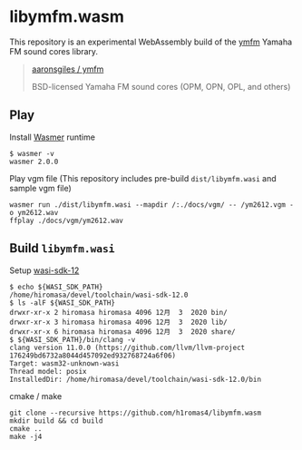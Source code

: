 # libymfm.wasm

This repository is an experimental WebAssembly build of the [ymfm](https://github.com/aaronsgiles/ymfm) Yamaha FM sound cores library.

> [aaronsgiles / ymfm](https://github.com/aaronsgiles/ymfm)
>
> BSD-licensed Yamaha FM sound cores (OPM, OPN, OPL, and others)

## Play

Install [Wasmer](https://wasmer.io/) runtime

```
$ wasmer -v
wasmer 2.0.0
```

Play vgm file (This repository includes pre-build `dist/libymfm.wasi` and sample vgm file)

```
wasmer run ./dist/libymfm.wasi --mapdir /:./docs/vgm/ -- /ym2612.vgm -o ym2612.wav
ffplay ./docs/vgm/ym2612.wav
```

## Build `libymfm.wasi`

Setup [wasi-sdk-12](https://github.com/WebAssembly/wasi-sdk/releases/tag/wasi-sdk-12)

```
$ echo ${WASI_SDK_PATH}
/home/hiromasa/devel/toolchain/wasi-sdk-12.0
$ ls -alF ${WASI_SDK_PATH}
drwxr-xr-x 2 hiromasa hiromasa 4096 12月  3  2020 bin/
drwxr-xr-x 3 hiromasa hiromasa 4096 12月  3  2020 lib/
drwxr-xr-x 6 hiromasa hiromasa 4096 12月  3  2020 share/
$ ${WASI_SDK_PATH}/bin/clang -v
clang version 11.0.0 (https://github.com/llvm/llvm-project 176249bd6732a8044d457092ed932768724a6f06)
Target: wasm32-unknown-wasi
Thread model: posix
InstalledDir: /home/hiromasa/devel/toolchain/wasi-sdk-12.0/bin
```

cmake / make

```
git clone --recursive https://github.com/h1romas4/libymfm.wasm
mkdir build && cd build
cmake ..
make -j4
```
